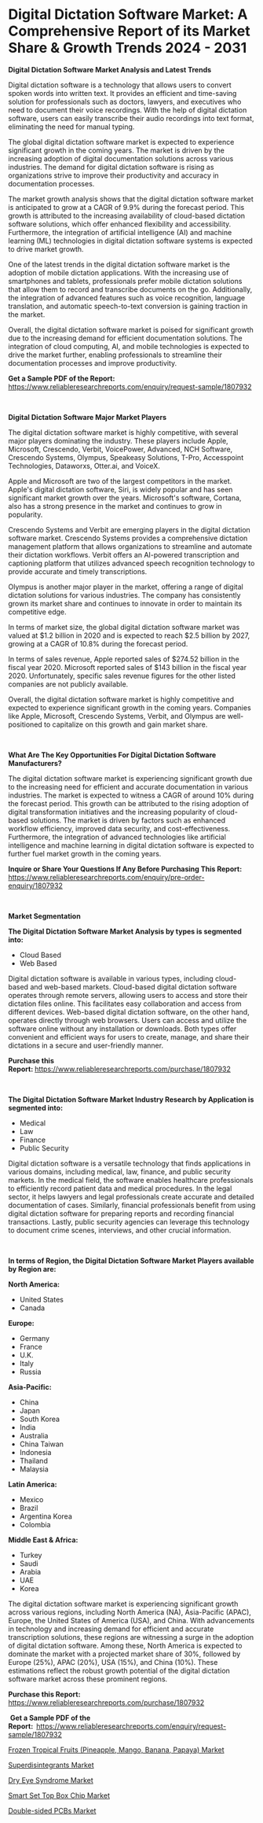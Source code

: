 <p><h1>Digital Dictation Software Market: A Comprehensive Report of its Market Share & Growth Trends 2024 - 2031</h1></p><p><strong>Digital Dictation Software Market Analysis and Latest Trends</strong></p>
<p><p>Digital dictation software is a technology that allows users to convert spoken words into written text. It provides an efficient and time-saving solution for professionals such as doctors, lawyers, and executives who need to document their voice recordings. With the help of digital dictation software, users can easily transcribe their audio recordings into text format, eliminating the need for manual typing.</p><p>The global digital dictation software market is expected to experience significant growth in the coming years. The market is driven by the increasing adoption of digital documentation solutions across various industries. The demand for digital dictation software is rising as organizations strive to improve their productivity and accuracy in documentation processes.</p><p>The market growth analysis shows that the digital dictation software market is anticipated to grow at a CAGR of 9.9% during the forecast period. This growth is attributed to the increasing availability of cloud-based dictation software solutions, which offer enhanced flexibility and accessibility. Furthermore, the integration of artificial intelligence (AI) and machine learning (ML) technologies in digital dictation software systems is expected to drive market growth.</p><p>One of the latest trends in the digital dictation software market is the adoption of mobile dictation applications. With the increasing use of smartphones and tablets, professionals prefer mobile dictation solutions that allow them to record and transcribe documents on the go. Additionally, the integration of advanced features such as voice recognition, language translation, and automatic speech-to-text conversion is gaining traction in the market.</p><p>Overall, the digital dictation software market is poised for significant growth due to the increasing demand for efficient documentation solutions. The integration of cloud computing, AI, and mobile technologies is expected to drive the market further, enabling professionals to streamline their documentation processes and improve productivity.</p></p>
<p><strong>Get a Sample PDF of the Report:&nbsp;</strong> <a href="https://www.reliableresearchreports.com/enquiry/request-sample/1807932">https://www.reliableresearchreports.com/enquiry/request-sample/1807932</a></p>
<p>&nbsp;</p>
<p><strong>Digital Dictation Software Major Market Players</strong></p>
<p><p>The digital dictation software market is highly competitive, with several major players dominating the industry. These players include Apple, Microsoft, Crescendo, Verbit, VoicePower, Advanced, NCH Software, Crescendo Systems, Olympus, Speakeasy Solutions, T-Pro, Accesspoint Technologies, Dataworxs, Otter.ai, and VoiceX.</p><p>Apple and Microsoft are two of the largest competitors in the market. Apple's digital dictation software, Siri, is widely popular and has seen significant market growth over the years. Microsoft's software, Cortana, also has a strong presence in the market and continues to grow in popularity.</p><p>Crescendo Systems and Verbit are emerging players in the digital dictation software market. Crescendo Systems provides a comprehensive dictation management platform that allows organizations to streamline and automate their dictation workflows. Verbit offers an AI-powered transcription and captioning platform that utilizes advanced speech recognition technology to provide accurate and timely transcriptions.</p><p>Olympus is another major player in the market, offering a range of digital dictation solutions for various industries. The company has consistently grown its market share and continues to innovate in order to maintain its competitive edge.</p><p>In terms of market size, the global digital dictation software market was valued at $1.2 billion in 2020 and is expected to reach $2.5 billion by 2027, growing at a CAGR of 10.8% during the forecast period.</p><p>In terms of sales revenue, Apple reported sales of $274.52 billion in the fiscal year 2020. Microsoft reported sales of $143 billion in the fiscal year 2020. Unfortunately, specific sales revenue figures for the other listed companies are not publicly available.</p><p>Overall, the digital dictation software market is highly competitive and expected to experience significant growth in the coming years. Companies like Apple, Microsoft, Crescendo Systems, Verbit, and Olympus are well-positioned to capitalize on this growth and gain market share.</p></p>
<p>&nbsp;</p>
<p><strong>What Are The Key Opportunities For Digital Dictation Software Manufacturers?</strong></p>
<p><p>The digital dictation software market is experiencing significant growth due to the increasing need for efficient and accurate documentation in various industries. The market is expected to witness a CAGR of around 10% during the forecast period. This growth can be attributed to the rising adoption of digital transformation initiatives and the increasing popularity of cloud-based solutions. The market is driven by factors such as enhanced workflow efficiency, improved data security, and cost-effectiveness. Furthermore, the integration of advanced technologies like artificial intelligence and machine learning in digital dictation software is expected to further fuel market growth in the coming years.</p></p>
<p><strong>Inquire or Share Your Questions If Any Before Purchasing This Report:</strong> <a href="https://www.reliableresearchreports.com/enquiry/pre-order-enquiry/1807932">https://www.reliableresearchreports.com/enquiry/pre-order-enquiry/1807932</a></p>
<p>&nbsp;</p>
<p><strong>Market Segmentation</strong></p>
<p><strong>The Digital Dictation Software Market Analysis by types is segmented into:</strong></p>
<p><ul><li>Cloud Based</li><li>Web Based</li></ul></p>
<p><p>Digital dictation software is available in various types, including cloud-based and web-based markets. Cloud-based digital dictation software operates through remote servers, allowing users to access and store their dictation files online. This facilitates easy collaboration and access from different devices. Web-based digital dictation software, on the other hand, operates directly through web browsers. Users can access and utilize the software online without any installation or downloads. Both types offer convenient and efficient ways for users to create, manage, and share their dictations in a secure and user-friendly manner.</p></p>
<p><strong>Purchase this Report:&nbsp;</strong><a href="https://www.reliableresearchreports.com/purchase/1807932">https://www.reliableresearchreports.com/purchase/1807932</a></p>
<p>&nbsp;</p>
<p><strong>The Digital Dictation Software Market Industry Research by Application is segmented into:</strong></p>
<p><ul><li>Medical</li><li>Law</li><li>Finance</li><li>Public Security</li></ul></p>
<p><p>Digital dictation software is a versatile technology that finds applications in various domains, including medical, law, finance, and public security markets. In the medical field, the software enables healthcare professionals to efficiently record patient data and medical procedures. In the legal sector, it helps lawyers and legal professionals create accurate and detailed documentation of cases. Similarly, financial professionals benefit from using digital dictation software for preparing reports and recording financial transactions. Lastly, public security agencies can leverage this technology to document crime scenes, interviews, and other crucial information.</p></p>
<p>&nbsp;</p>
<p><strong>In terms of Region, the Digital Dictation Software Market Players available by Region are:</strong></p>
<p>
    <p> <strong> North America: </strong>
        <ul>
            <li>United States</li>
            <li>Canada</li>
        </ul>
        </p> 
    <p> <strong> Europe: </strong>
        <ul>
            <li>Germany</li>
            <li>France</li>
            <li>U.K.</li>
            <li>Italy</li>
            <li>Russia</li>
        </ul>
        </p> 
    <p> <strong> Asia-Pacific: </strong>
        <ul>
            <li>China</li>
            <li>Japan</li>
            <li>South Korea</li>
            <li>India</li>
            <li>Australia</li>
            <li>China Taiwan</li>
            <li>Indonesia</li>
            <li>Thailand</li>
            <li>Malaysia</li>
        </ul>
        </p> 
    <p> <strong> Latin America: </strong>
        <ul>
            <li>Mexico</li>
            <li>Brazil</li>
            <li>Argentina Korea</li>
            <li>Colombia</li>
        </ul>
        </p> 
    <p> <strong> Middle East & Africa: </strong>
        <ul>
            <li>Turkey</li>
            <li>Saudi</li>
            <li>Arabia</li>
            <li>UAE</li>
            <li>Korea</li>
        </ul>
    </p>
    </p>
<p><p>The digital dictation software market is experiencing significant growth across various regions, including North America (NA), Asia-Pacific (APAC), Europe, the United States of America (USA), and China. With advancements in technology and increasing demand for efficient and accurate transcription solutions, these regions are witnessing a surge in the adoption of digital dictation software. Among these, North America is expected to dominate the market with a projected market share of 30%, followed by Europe (25%), APAC (20%), USA (15%), and China (10%). These estimations reflect the robust growth potential of the digital dictation software market across these prominent regions.</p></p>
<p><strong>Purchase this Report: </strong><a href="https://www.reliableresearchreports.com/purchase/1807932">https://www.reliableresearchreports.com/purchase/1807932</a></p>
<p>&nbsp;<strong>Get a Sample PDF of the Report:&nbsp;&nbsp;</strong><a href="https://www.reliableresearchreports.com/enquiry/request-sample/1807932">https://www.reliableresearchreports.com/enquiry/request-sample/1807932</a></p>
<p><strong></strong></p>
<p><p><a href="https://medium.com/@kathyburton10/frozen-tropical-fruits-pineapple-mango-banana-papaya-market-the-key-to-successful-business-8e277df3fbbb">Frozen Tropical Fruits (Pineapple, Mango, Banana, Papaya) Market</a></p><p><a href="https://github.com/arionmp/Market-Research-Report-List-1/blob/main/superdisintegrants-market.md">Superdisintegrants Market</a></p><p><a href="https://github.com/nicoletavirag/Market-Research-Report-List-1/blob/main/dry-eye-syndrome-market.md">Dry Eye Syndrome Market</a></p><p><a href="https://medium.com/@kathyburton10/smart-set-top-box-chip-market-insights-into-market-cagr-market-trends-and-growth-strategies-6ac5ccf9da7e">Smart Set Top Box Chip Market</a></p><p><a href="https://medium.com/@kathyburton10/double-sided-pcbs-market-share-evolution-and-market-growth-trends-2024-2031-08f38a37fec9">Double-sided PCBs Market</a></p></p>
